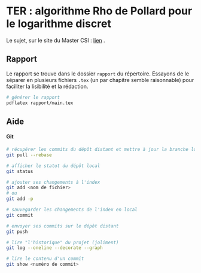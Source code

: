 # TER : algorithme Rho de Pollard pour le logarithme discret

Le sujet, sur le site du Master CSI : [lien](https://mastercsi.labri.fr/wp-content/uploads/2018/01/TER18.pdf#16) .


## Rapport

Le rapport se trouve dans le dossier `rapport` du répertoire.
Essayons de le séparer en plusieurs fichiers `.tex` (un par chapitre semble raisonnable) pour faciliter la lisibilité et la rédaction.

```bash
# générer le rapport
pdflatex rapport/main.tex
```


## Aide

#### Git

```bash
# récupérer les commits du dépôt distant et mettre à jour la branche locale
git pull --rebase

# afficher le statut du dépôt local
git status

# ajouter ses changements à l'index
git add <nom de fichier>
# ou
git add -p

# sauvegarder les changements de l'index en local
git commit

# envoyer ses commits sur le dépôt distant
git push

# lire "l'historique" du projet (joliment)
git log --oneline --decorate --graph

# lire le contenu d'un commit
git show <numéro de commit>
```
